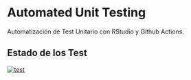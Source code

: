 # Automated Unit Testing

Automatización de Test Unitario con RStudio y Github Actions.

## Estado de los Test

[![test](https://github.com/cursogitaustral/automated-unit-testing/actions/workflows/tests.yml/badge.svg)](https://github.com/cursogitaustral/automated-unit-testing/actions/workflows/tests.yml)